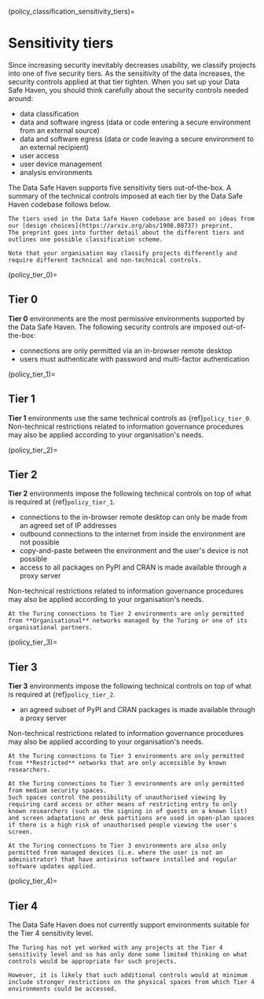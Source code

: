 (policy_classification_sensitivity_tiers)=

# Sensitivity tiers

Since increasing security inevitably decreases usability, we classify projects into one of five security tiers.
As the sensitivity of the data increases, the security controls applied at that tier tighten.
When you set up your Data Safe Haven, you should think carefully about the security controls needed around:

- data classification
- data and software ingress (data or code entering a secure environment from an external source)
- data and software egress (data or code leaving a secure environment to an external recipient)
- user access
- user device management
- analysis environments

The Data Safe Haven supports five sensitivity tiers out-of-the-box.
A summary of the technical controls imposed at each tier by the Data Safe Haven codebase follows below.

```{hint}
The tiers used in the Data Safe Haven codebase are based on ideas from our [design choices](https://arxiv.org/abs/1908.08737) preprint.
The preprint goes into further detail about the different tiers and outlines one possible classification scheme.

Note that your organisation may classify projects differently and require different technical and non-technical controls.
```

(policy_tier_0)=

## Tier 0

**Tier 0** environments are the most permissive environments supported by the Data Safe Haven.
The following security controls are imposed out-of-the-box:

- connections are only permitted via an in-browser remote desktop
- users must authenticate with password and multi-factor authentication

(policy_tier_1)=

## Tier 1

**Tier 1** environments use the same technical controls as {ref}`policy_tier_0`.
Non-technical restrictions related to information governance procedures may also be applied according to your organisation's needs.

(policy_tier_2)=

## Tier 2

**Tier 2** environments impose the following technical controls on top of what is required at {ref}`policy_tier_1`.

- connections to the in-browser remote desktop can only be made from an agreed set of IP addresses
- outbound connections to the internet from inside the environment are not possible
- copy-and-paste between the environment and the user's device is not possible
- access to all packages on PyPI and CRAN is made available through a proxy server

Non-technical restrictions related to information governance procedures may also be applied according to your organisation's needs.

```{admonition} Organisational networks
At the Turing connections to Tier 2 environments are only permitted from **Organisational** networks managed by the Turing or one of its organisational partners.
```

(policy_tier_3)=

## Tier 3

**Tier 3** environments impose the following technical controls on top of what is required at {ref}`policy_tier_2`.

- an agreed subset of PyPI and CRAN packages is made available through a proxy server

Non-technical restrictions related to information governance procedures may also be applied according to your organisation's needs.

```{admonition} Restricted networks
At the Turing connections to Tier 3 environments are only permitted from **Restricted** networks that are only accessible by known researchers.
```

```{admonition} Physical spaces
At the Turing connections to Tier 3 environments are only permitted from medium security spaces.
Such spaces control the possibility of unauthorised viewing by requiring card access or other means of restricting entry to only known researchers (such as the signing in of guests on a known list) and screen adaptations or desk partitions are used in open-plan spaces if there is a high risk of unauthorised people viewing the user's screen.
```

```{admonition} Managed devices
At the Turing connections to Tier 3 environments are also only permitted from managed devices (i.e. where the user is not an administrator) that have antivirus software installed and regular software updates applied.
```

(policy_tier_4)=

## Tier 4

The Data Safe Haven does not currently support environments suitable for the Tier 4 sensitivity level.

```{caution}
The Turing has not yet worked with any projects at the Tier 4 sensitivity level and so has only done some limited thinking on what controls would be appropriate for such projects.

However, it is likely that such additional controls would at minimum include stronger restrictions on the physical spaces from which Tier 4 environments could be accessed.
```
